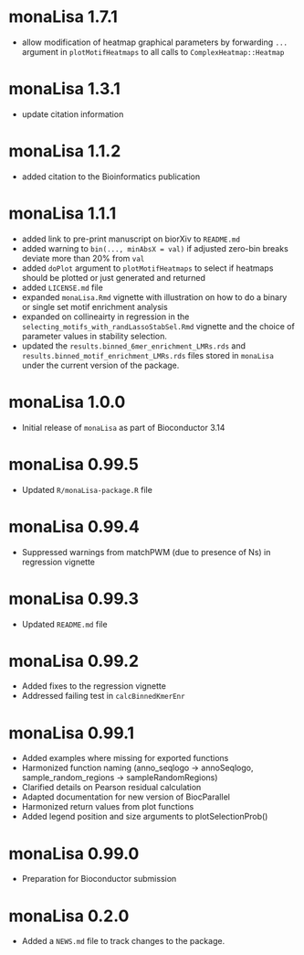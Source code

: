 # monaLisa 1.7.1

* allow modification of heatmap graphical parameters by forwarding `...` argument in `plotMotifHeatmaps` to all calls to `ComplexHeatmap::Heatmap`

# monaLisa 1.3.1

* update citation information

# monaLisa 1.1.2

* added citation to the Bioinformatics publication

# monaLisa 1.1.1

* added link to pre-print manuscript on biorXiv to `README.md`
* added warning to `bin(..., minAbsX = val)` if adjusted zero-bin breaks deviate more than 20% from `val`
* added `doPlot` argument to `plotMotifHeatmaps` to select if heatmaps should be plotted or just generated and returned
* added `LICENSE.md` file
* expanded `monaLisa.Rmd` vignette with illustration on how to do a binary or single set motif enrichment analysis
* expanded on collineairty in regression in the `selecting_motifs_with_randLassoStabSel.Rmd` vignette and the choice of parameter values in stability selection.
* updated the `results.binned_6mer_enrichment_LMRs.rds` and `results.binned_motif_enrichment_LMRs.rds` files stored in `monaLisa` under the current version of the package.

# monaLisa 1.0.0

* Initial release of `monaLisa` as part of Bioconductor 3.14

# monaLisa 0.99.5

* Updated `R/monaLisa-package.R` file

# monaLisa 0.99.4

* Suppressed warnings from matchPWM (due to presence of Ns) in regression vignette

# monaLisa 0.99.3

* Updated `README.md` file

# monaLisa 0.99.2

* Added fixes to the regression vignette
* Addressed failing test in `calcBinnedKmerEnr`

# monaLisa 0.99.1

* Added examples where missing for exported functions
* Harmonized function naming (anno_seqlogo -> annoSeqlogo, sample_random_regions -> sampleRandomRegions)
* Clarified details on Pearson residual calculation
* Adapted documentation for new version of BiocParallel
* Harmonized return values from plot functions
* Added legend position and size arguments to plotSelectionProb()

# monaLisa 0.99.0

* Preparation for Bioconductor submission

# monaLisa 0.2.0

* Added a `NEWS.md` file to track changes to the package.
